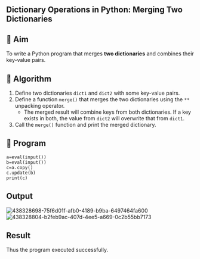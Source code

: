 ## Dictionary Operations in Python: Merging Two Dictionaries

## 🎯 Aim
To write a Python program that merges **two dictionaries** and combines their key-value pairs.

## 🧠 Algorithm
1. Define two dictionaries `dict1` and `dict2` with some key-value pairs.
2. Define a function `merge()` that merges the two dictionaries using the `**` unpacking operator.
   - The merged result will combine keys from both dictionaries. If a key exists in both, the value from `dict2` will overwrite that from `dict1`.
3. Call the `merge()` function and print the merged dictionary.

## 🧾 Program
```
a=eval(input())
b=eval(input())
c=a.copy()
c.update(b)
print(c)
```

## Output
![438328698-75f6d01f-afb0-4189-b9ba-6497464fa600](https://github.com/user-attachments/assets/1b523cd2-9ad2-41ef-be6d-9b1517f5b911)
![438328804-b2feb9ac-407d-4ee5-a669-0c2b55bb7173](https://github.com/user-attachments/assets/13336cf0-eaa2-4cc1-8f34-1bfbcc97e3a3)

## Result
Thus the program executed successfully.
